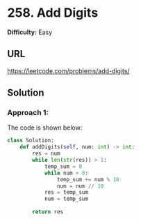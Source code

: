 # 258. Add Digits

**Difficulty:** Easy

## URL

https://leetcode.com/problems/add-digits/

## Solution

### Approach 1:

The code is shown below:

```python
class Solution:
    def addDigits(self, num: int) -> int:
        res = num
        while len(str(res)) > 1:
            temp_sum = 0
            while num > 0:
                temp_sum += num % 10
                num = num // 10
            res = temp_sum
            num = temp_sum
            
        return res
```
